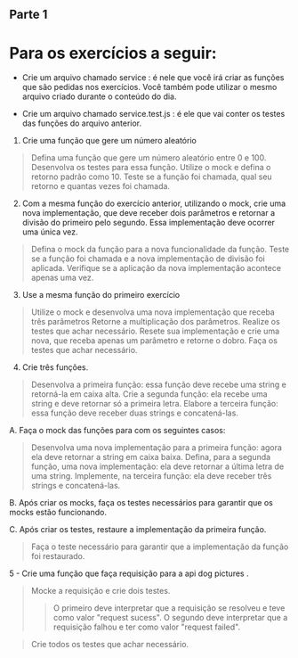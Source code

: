 ## Parte 1 ##

# Para os exercícios a seguir: #

* Crie um arquivo chamado service : é nele que você irá criar as funções que são pedidas nos exercícios. Você também pode utilizar o mesmo arquivo criado durante o conteúdo do dia.

* Crie um arquivo chamado service.test.js : é ele que vai conter os testes das funções do arquivo anterior.

1. Crie uma função que gere um número aleatório

> Defina uma função que gere um número aleatório entre 0 e 100.
> Desenvolva os testes para essa função.
> Utilize o mock e defina o retorno padrão como 10.
> Teste se a função foi chamada, qual seu retorno e quantas vezes foi chamada.


2. Com a mesma função do exercício anterior, utilizando o mock, crie uma nova implementação, que deve receber dois parâmetros e retornar a divisão do primeiro pelo segundo. Essa implementação deve ocorrer uma única vez.

> Defina o mock da função para a nova funcionalidade da função.
> Teste se a função foi chamada e a nova implementação de divisão foi aplicada.
> Verifique se a aplicação da nova implementação acontece apenas uma vez.


3. Use a mesma função do primeiro exercício

> Utilize o mock e desenvolva uma nova implementação que receba três parâmetros
> Retorne a multiplicação dos parâmetros.
> Realize os testes que achar necessário.
> Resete sua implementação e crie uma nova, que receba apenas um parâmetro e retorne o dobro.
> Faça os testes que achar necessário.


4. Crie três funções.

> Desenvolva a primeira função: essa função deve recebe uma string e retorná-la em caixa alta.
> Crie a segunda função: ela recebe uma string e deve retornar só a primeira letra.
> Elabore a terceira função: essa função deve receber duas strings e concatená-las.

A. Faça o mock das funções para com os seguintes casos:
> Desenvolva uma nova implementação para a primeira função: agora ela deve retornar a string em caixa baixa.
> Defina, para a segunda função, uma nova implementação: ela deve retornar a última letra de uma string.
> Implemente, na terceira função: ela deve receber três strings e concatená-las.

B. Após criar os mocks, faça os testes necessários para garantir que os mocks estão funcionando.

C. Após criar os testes, restaure a implementação da primeira função.
> Faça o teste necessário para garantir que a implementação da função foi restaurado.


5 - Crie uma função que faça requisição para a api dog pictures .

> Mocke a requisição e crie dois testes.
>> O primeiro deve interpretar que a requisição se resolveu e teve como valor "request sucess".
>> O segundo deve interpretar que a requisição falhou e ter como valor "request failed".

> Crie todos os testes que achar necessário.
